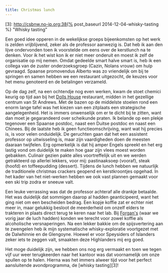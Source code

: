 ```yaml
---
title: Christmas lunch
---
```

[1]: http://dollshousestandrews.co.uk/
[2]: http://www.forgansstandrews.co.uk/
[3]: http://csbnw.no-ip.org:38{% post_baseurl 2014-12-04-whisky-tasting %} "Whisky tasting"

Een goed idee opperen in de wekelijkse groeps bijeenkomsten op het werk is zelden vrijblijvend, zeker als de professor aanwezig is. Dat heb ik aan den lijve ondervonden toen ik voorstelde om eens over de kerstlunch na te denken. Voor ik het wist kon ik er niet meer onderuit en moest ik zelf de organisatie op mij nemen. Omdat gedeelde smart halve smart is, heb ik een collega van de zuster onderzoeksgroep (Cazin, Nolans vrouw) om hulp gevraagd. Spaanse promovendus Alberto was zo vriendelijk om bij te springen en samen hebben we een restaurant uitgezocht, de keuzes voor het menu genoteerd en de betalingen verzameld.

Op de dag zelf, na een ochtendje nog even werken, kwam de stoet chemici keurig op tijd aan bij het [Dolls House][1] restaurant, midden in het gezellige centrum van St Andrews. Met de bazen op de middelste stoelen rond een enorm lange tafel was het kiezen van een zitplaats een strategische aangelegenheid. Het is immers onwenselijk om er te dicht bij te zitten, want dan moet je gegarandeerd over scheikunde praten. Ik belande op een plekje tegenover een Spaanse postdoc, naast een Duitse postdoc en naast een Chinees. Bij de laatste heb ik geen functieomschrijving, want wat hij precies is, is voor velen onduidelijk. De geruchten gaan dat het een assistent professor op uitwisseling is, maar zijn vaardigheden doen de meesten daaraan twijfelen. Erg opmerkelijk is dat hij amper Engels spreekt en het erg lastig vond om duidelijk te maken hoe gaar zijn vlees moest worden gebakken. Culinair gezien pakte alles voortreffelijk uit en we werden getrakteerd op allerlei lekkers, voor mij: pastinaaksoep (vooraf), steak (hoofd) en toffeepudding (dessert). Tijdens de lunch hebben we natuurlijk de traditionele christmas crackers geopend en kerstkroontjes opgehad. In het kader van het niet-werken hebben we ook vast plannen gemaakt voor een ski trip zodra er sneeuw valt.

Een leuke verrassing was dat de professor achteraf alle drankje betaalde. Het was duidelijk dat sommigen daarop al hadden geanticipeerd, want het ging niet om een bescheiden bedrag. Een kopje koffie zat er echter niet meer in, maar gelukkig besloot de meerderheid om onzelf elders te trakteren in plaats direct terug te keren naar het lab. Bij [Forgan's][2] (waar we vorig jaar de luch hadden) konden we terecht voor zowel koffie als alcoholische versnaperingen. Na een lekker bakkie om de spijsvertering aan te zwengelen heb ik mijn systematische whisky-exploratie voortgezet met de Dalwhinnie en de Glengoyne. Hoewel er voor Speysiders of Islanders zeker iets te zeggen valt, smaakten deze Highlanders mij erg goed.

Het moge duidelijk zijn, we hebben ons nog erg vermaakt en toen we tegen vijf uur weer terugkeerden naar het kantoor was dat voornamelijk om onze spullen op te halen. Hierna was het immers alweer tijd voor het perfect aansluitende avondprogramma, de [whisky tasting][3]!